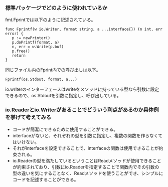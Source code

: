 
### 標準パッケージでどのように使われているか

fmt.Fprintでは以下のように記述されている。
```
func Fprintf(w io.Writer, format string, a ...interface{}) (n int, err error) {  
   p := newPrinter()  
   p.doPrintf(format, a)  
   n, err = w.Write(p.buf)  
   p.free()  
   return  
}
```
同じファイル内のFprint内での呼び出しは以下。

```
Fprintf(os.Stdout, format, a...)
```

io.writerのインターフェースはwriteをメソッドに持っている型なら引数に設定できるので、os.Stdoutを引数に指定し、呼び出している。

### io.Readerとio.Writerがあることでどういう利点があるのか具体例を挙げて考えてみる

- コードが簡潔にできるために使用することができる。
- interfaceがないと、それぞれの型を引数に指定し、複数の関数を作らなくてはいけない。
- それがinterfaceを設定できることで、interfaceの関数は使用できることが約束される。
- io.Readerの型を満たしているということはReadメソッドが使用できることが約束されており、引数にio.Readerを指定することで関数内でその引数の型の違いを気にすることなく、Readメソッドを使うことができ、シンプルにコードを記述することができる。
